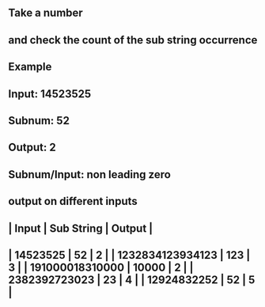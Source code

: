 ## Take a number
## and check the count of the sub string occurrence
## Example 
## Input: 14523525 
## Subnum: 52
## Output: 2
## Subnum/Input: non leading zero


## output on different inputs

| Input            | Sub String |   Output  |
---------------------------------------------
| 14523525         |    52      |     2     |
| 1232834123934123 |    123     |     3     |
| 191000018310000  |    10000   |     2     |
| 2382392723023    |    23      |     4     |
| 12924832252      |    52      |     5     |
---------------------------------------------
